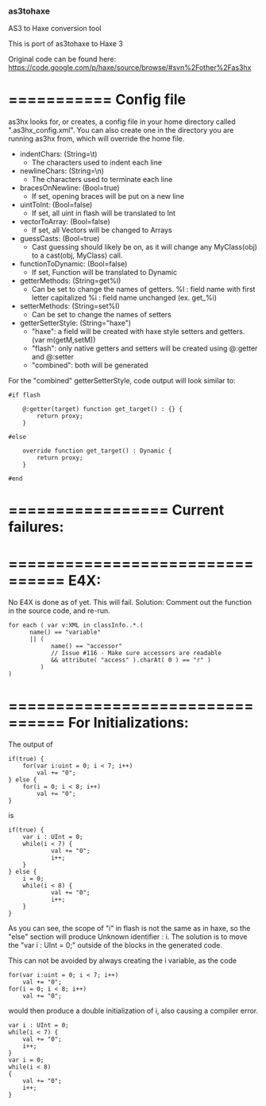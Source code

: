 ### as3tohaxe 

AS3 to Haxe conversion tool

This is port of as3tohaxe to Haxe 3

Original code can be found here: https://code.google.com/p/haxe/source/browse/#svn%2Fother%2Fas3hx

===========
Config file
===========

as3hx looks for, or creates, a config file in your home directory
called ".as3hx_config.xml". You can also create one in the directory
you are running as3hx from, which will override the home file.

 * indentChars: (String=\t)
    * The characters used to indent each line
 * newlineChars: (String=\n)
    * The characters used to terminate each line
 * bracesOnNewline: (Bool=true)
    * If set, opening braces will be put on a new line
 * uintToInt: (Bool=false)
    * If set, all uint in flash will be translated to Int
 * vectorToArray: (Bool=false)
    * If set, all Vectors will be changed to Arrays
 * guessCasts: (Bool=true)
    * Cast guessing should likely be on, as it will change
    any MyClass(obj) to a cast(obj, MyClass) call.
 * functionToDynamic: (Bool=false)
    * If set, Function will be translated to Dynamic
 * getterMethods: (String=get%I)
    * Can be set to change the names of getters.
	%I : field name with first letter capitalized
	%i : field name unchanged (ex. get_%i)
 * setterMethods: (String=set%I)
    * Can be set to change the names of setters
 * getterSetterStyle: (String="haxe")
    * "haxe": a field will be created with haxe style setters
	        and getters. (var m(getM,setM))
    * "flash": only native getters and setters will be created
	        using @:getter and @:setter
    * "combined": both will be generated

For the "combined" getterSetterStyle, code output will look
similar to:

    #if flash
    
        @:getter(target) function get_target() : {} {
            return proxy;
        }
        
    #else
    
        override function get_target() : Dynamic {
            return proxy;
        }
        
    #end


=================
Current failures:
=================

================================
E4X:
================================
No E4X is done as of yet. This will fail.
Solution: Comment out the function in the source code, and re-run. 

    for each ( var v:XML in classInfo..*.(
          name() == "variable"
          || ( 
                name() == "accessor"
                // Issue #116 - Make sure accessors are readable
                && attribute( "access" ).charAt( 0 ) == "r" )
             ) 
    )

================================
For Initializations:
================================
The output of 

    if(true) {
    	for(var i:uint = 0; i < 7; i++)
    		val += "0";				
    } else {
    	for(i = 0; i < 8; i++)
    		val += "0";
    }

is 

    if(true) {
    	var i : UInt = 0;
    	while(i < 7) {
    			val += "0";
    			i++;
    	}
    } else {
    	i = 0;
    	while(i < 8) {
    			val += "0";
    			i++;
    	}
    }

As you can see, the scope of "i" in flash is not the same as in haxe, 
so the "else" section will produce Unknown identifier : i. The solution
is to move the "var i : UInt = 0;" outside of the blocks in the generated
code.

This can not be avoided by always creating the i variable, as the code

    for(var i:uint = 0; i < 7; i++)
    	val += "0";				
    for(i = 0; i < 8; i++)
    	val += "0";

would then produce a double initialization of i, also causing a compiler error.
 
    var i : UInt = 0;
    while(i < 7) {
    	val += "0";
    	i++;
    }
    var i = 0;
    while(i < 8)
    {
    	val += "0";
    	i++;
    }
